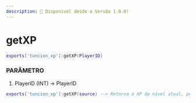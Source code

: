 ```yaml
---
description: 🔧 Disponível desde a Versão 1.0.0!
---
```


# getXP

```lua title="Export Syntax"
exports['tuncion_xp']:getXP(PlayerID)
```

### PARÂMETRO

1. PlayerID <span className="color-blue">(INT)</span> <span className="color-orange">-> PlayerID</span>

```lua
exports['tuncion_xp']:getXP(source) --> Retorna o XP do nível atual, por exemplo, 35XP
```